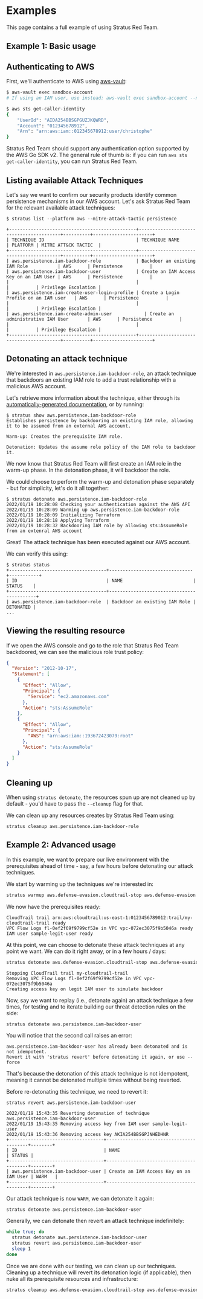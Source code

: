 # Examples

This page contains a full example of using Stratus Red Team.

## Example 1: Basic usage

## Authenticating to AWS

First, we'll authenticate to AWS using [aws-vault](https://github.com/99designs/aws-vault):

```bash
$ aws-vault exec sandbox-account
# If using an IAM user, use instead: aws-vault exec sandbox-account --no-session

$ aws sts get-caller-identity
{
    "UserId": "AIDA254BBSGPGUZJKQWRD",
    "Account": "012345678912",
    "Arn": "arn:aws:iam::012345678912:user/christophe"
}
```

Stratus Red Team should support any authentication option supported by the AWS Go SDK v2.
The general rule of thumb is: if you can run `aws sts get-caller-identity`, you can run Stratus Red Team.

## Listing available Attack Techniques

Let's say we want to confirm our security products identify common persistence mechanisms in our AWS account.
Let's ask Stratus Red Team for the relevant available attack techniques:

```
$ stratus list --platform aws --mitre-attack-tactic persistence

+-----------------------------------------------+-----------------------------------------+----------+----------------------+
| TECHNIQUE ID                                  | TECHNIQUE NAME                          | PLATFORM | MITRE ATT&CK TACTIC  |
+-----------------------------------------------+-----------------------------------------+----------+----------------------+
| aws.persistence.iam-backdoor-role             | Backdoor an existing IAM Role           | AWS      | Persistence          |
| aws.persistence.iam-backdoor-user             | Create an IAM Access Key on an IAM User | AWS      | Persistence          |
|                                               |                                         |          | Privilege Escalation |
| aws.persistence.iam-create-user-login-profile | Create a Login Profile on an IAM user   | AWS      | Persistence          |
|                                               |                                         |          | Privilege Escalation |
| aws.persistence.iam-create-admin-user            | Create an administrative IAM User       | AWS      | Persistence          |
|                                               |                                         |          | Privilege Escalation |
+-----------------------------------------------+-----------------------------------------+----------+----------------------+
```

## Detonating an attack technique

We're interested in `aws.persistence.iam-backdoor-role`, an attack technique that backdoors an existing IAM role to add a trust relationship with a malicious AWS account.

Let's retrieve more information about the technique, either through its [automatically-generated documentation](https://stratus-red-team.cloud/attack-techniques/AWS/aws.persistence.iam-backdoor-role/), or by running:

```
$ stratus show aws.persistence.iam-backdoor-role
Establishes persistence by backdooring an existing IAM role, allowing it to be assumed from an external AWS account.

Warm-up: Creates the prerequisite IAM role.

Detonation: Updates the assume role policy of the IAM role to backdoor it.
```

We now know that Stratus Red Team will first create an IAM role in the warm-up phase. In the detonation phase, it will backdoor the role.

We could choose to perform the warm-up and detonation phase separately - but for simplicity, let's do it all together:

```
$ stratus detonate aws.persistence.iam-backdoor-role
2022/01/19 10:28:08 Checking your authentication against the AWS API
2022/01/19 10:28:09 Warming up aws.persistence.iam-backdoor-role
2022/01/19 10:28:09 Initializing Terraform
2022/01/19 10:28:18 Applying Terraform
2022/01/19 10:28:32 Backdooring IAM role by allowing sts:AssumeRole from an extenral AWS account
```

Great! The attack technique has been executed against our AWS account.

We can verify this using:

```
$ stratus status
+------------------------------------+-------------------------------+-----------+
| ID                                 | NAME                          | STATUS    |
+------------------------------------+-------------------------------------------+
| aws.persistence.iam-backdoor-role  | Backdoor an existing IAM Role | DETONATED |
...
```

## Viewing the resulting resource

If we open the AWS console and go to the role that Stratus Red Team backdoored, we can see the malicious role trust policy:

```json hl_lines="12 13 14 15 16"
{
  "Version": "2012-10-17",
  "Statement": [
    {
      "Effect": "Allow",
      "Principal": {
        "Service": "ec2.amazonaws.com"
      },
      "Action": "sts:AssumeRole"
    },
    {
      "Effect": "Allow",
      "Principal": {
        "AWS": "arn:aws:iam::193672423079:root"
      },
      "Action": "sts:AssumeRole"
    }
  ]
}
```

## Cleaning up

When using `stratus detonate`, the resources spun up are not cleaned up by default - you'd have to pass the `--cleanup` flag for that.

We can clean up any resources creates by Stratus Red Team using:

```
stratus cleanup aws.persistence.iam-backdoor-role
```

## Example 2: Advanced usage

In this example, we want to prepare our live environment with the prerequisites ahead of time - say, a few hours before detonating our attack techniques.

We start by warming up the techniques we're interested in:

```bash
stratus warmup aws.defense-evasion.cloudtrail-stop aws.defense-evasion.vpc-remove-flow-logs aws.persistence.iam-backdoor-user
```

We now have the prerequisites ready:

```
CloudTrail trail arn:aws:cloudtrail:us-east-1:0123456789012:trail/my-cloudtrail-trail ready
VPC Flow Logs fl-0ef2f69f9799cf52e in VPC vpc-072ec3075f9b5046a ready
IAM user sample-legit-user ready
```

At this point, we can choose to detonate these attack techniques at any point we want. We can do it right away, or in a few hours / days:

```bash
stratus detonate aws.defense-evasion.cloudtrail-stop aws.defense-evasion.vpc-remove-flow-logs aws.persistence.iam-backdoor-user
```

```text
Stopping CloudTrail trail my-cloudtrail-trail
Removing VPC Flow Logs fl-0ef2f69f9799cf52e in VPC vpc-072ec3075f9b5046a
Creating access key on legit IAM user to simulate backdoor
```

Now, say we want to replay (i.e., detonate again) an attack technique a few times, for testing and to iterate building our threat detection rules on the side:

```
stratus detonate aws.persistence.iam-backdoor-user
```

You will notice that the second call raises an error:

```
aws.persistence.iam-backdoor-user has already been detonated and is not idempotent. 
Revert it with 'stratus revert' before detonating it again, or use --force
```

That's because the detonation of this attack technique is not idempotent, meaning it cannot be detonated multiple times without being reverted. 

Before re-detonating this technique, we need to revert it:

```
stratus revert aws.persistence.iam-backdoor-user
```

``` 
2022/01/19 15:43:35 Reverting detonation of technique aws.persistence.iam-backdoor-user
2022/01/19 15:43:35 Removing access key from IAM user sample-legit-user
2022/01/19 15:43:36 Removing access key AKIA254BBSGPJNHEDHNR
+-----------------------------------+-----------------------------------------+--------+
| ID                                | NAME                                    | STATUS |
+-----------------------------------+-----------------------------------------+--------+
| aws.persistence.iam-backdoor-user | Create an IAM Access Key on an IAM User | WARM   |
+-----------------------------------+-----------------------------------------+--------+
```

Our attack technique is now `WARM`, we can detonate it again:

```bash
stratus detonate aws.persistence.iam-backdoor-user
```

Generally, we can detonate then revert an attack technique indefinitely:

```bash
while true; do
  stratus detonate aws.persistence.iam-backdoor-user
  stratus revert aws.persistence.iam-backdoor-user
  sleep 1
done
```

Once we are done with our testing, we can clean up our techniques. Cleaning up a technique will revert its detonation logic (if applicable), then nuke all its prerequisite resources and infrastructure:

```bash
stratus cleanup aws.defense-evasion.cloudtrail-stop aws.defense-evasion.vpc-remove-flow-logs aws.persistence.iam-backdoor-user
```